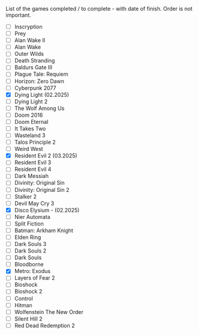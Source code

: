 List of the games completed / to complete - with date of finish.
Order is not important.

- [ ] Inscryption
- [ ] Prey
- [ ] Alan Wake II
- [ ] Alan Wake
- [ ] Outer Wilds
- [ ] Death Stranding
- [ ] Baldurs Gate III
- [ ] Plague Tale: Requiem
- [ ] Horizon: Zero Dawn
- [ ] Cyberpunk 2077
- [x] Dying Light (02.2025)
- [ ] Dying Light 2
- [ ] The Wolf Among Us
- [ ] Doom 2016
- [ ] Doom Eternal
- [ ] It Takes Two
- [ ] Wasteland 3
- [ ] Talos Principle 2
- [ ] Weird West
- [x] Resident Evil 2 (03.2025)
- [ ] Resident Evil 3
- [ ] Resident Evil 4
- [ ] Dark Messiah
- [ ] Divinity: Original Sin
- [ ] Divinity: Original Sin 2
- [ ] Stalker 2
- [ ] Devil May Cry 3
- [x] Disco Elysium - (02.2025)
- [ ] Nier Automata
- [ ] Split Fiction
- [ ] Batman: Arkham Knight
- [ ] Elden Ring
- [ ] Dark Souls 3
- [ ] Dark Souls 2
- [ ] Dark Souls
- [ ] Bloodborne
- [x] Metro: Exodus
- [ ] Layers of Fear 2
- [ ] Bioshock
- [ ] Bioshock 2
- [ ] Control
- [ ] Hitman
- [ ] Wolfenstein The New Order
- [ ] Silent Hill 2
- [ ] Red Dead Redemption 2